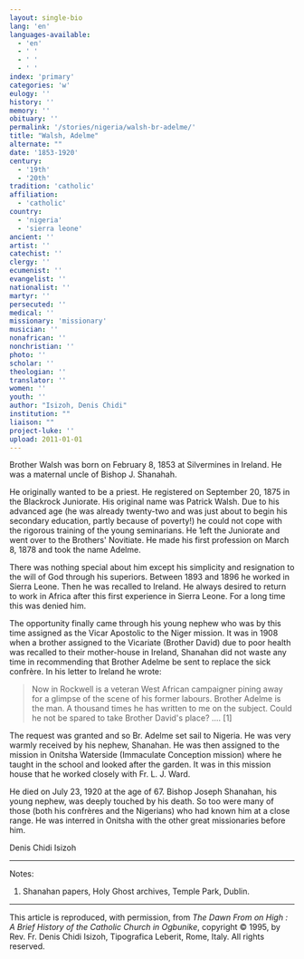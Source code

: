 ```yaml
---
layout: single-bio
lang: 'en'
languages-available:
  - 'en'
  - ' '
  - ' '
  - ' '
index: 'primary'
categories: 'w'
eulogy: ''
history: ''
memory: ''
obituary: ''
permalink: '/stories/nigeria/walsh-br-adelme/'
title: "Walsh, Adelme"
alternate: ""
date: '1853-1920'
century:
  - '19th'
  - '20th'
tradition: 'catholic'
affiliation:
  - 'catholic'
country:
  - 'nigeria'
  - 'sierra leone'
ancient: ''
artist: ''
catechist: ''
clergy: ''
ecumenist: ''
evangelist: ''
nationalist: ''
martyr: ''
persecuted: ''
medical: ''
missionary: 'missionary'
musician: ''
nonafrican: ''
nonchristian: ''
photo: ''
scholar: ''
theologian: ''
translator: ''
women: ''
youth: ''
author: "Isizoh, Denis Chidi"
institution: ""
liaison: ""
project-luke: ''
upload: 2011-01-01
---
```




Brother Walsh was born on February 8, 1853 at Silvermines in Ireland. He was a maternal uncle of Bishop J. Shanahah.

He originally wanted to be a priest. He registered on September 20, 1875 in the Blackrock Juniorate. His original name was Patrick Walsh. Due to his advanced age (he was already twenty-two and was just about to begin his secondary education, partly because of poverty!) he could not cope with the rigorous training of the young seminarians. He 1eft the Juniorate and went over to the Brothers' Novitiate. He made his first profession on March 8, 1878 and took the name Adelme.

There was nothing special about him except his simplicity and resignation to the will of God through his superiors. Between 1893 and 1896 he worked in Sierra Leone. Then he was recalled to Ireland. He always desired to return to work in Africa after this first experience in Sierra Leone. For a long time this was denied him.

The opportunity finally came through his young nephew who was by this time assigned as the Vicar Apostolic to the Niger mission. It was in 1908 when a brother assigned to the Vicariate (Brother David) due to poor health was recalled to their mother-house in Ireland, Shanahan did not waste any time in recommending that Brother Adelme be sent to replace the sick confrère. In his letter to Ireland he wrote:

> Now in Rockwell is a veteran West African campaigner pining away for a glimpse of the scene of his former labours. Brother Adelme is the man. A thousand times he has written
> to me on the subject. Could he not be spared to take Brother David's place? .... [1]

The request was granted and so Br. Adelme set sail to Nigeria. He was very warmly received by his nephew, Shanahan. He was then assigned to the mission in Onitsha Waterside (Immaculate Conception mission) where he taught in the school and looked after the garden. It was in this mission house that he worked closely with Fr. L. J. Ward.

He died on July 23, 1920 at the age of 67. Bishop Joseph Shanahan, his young nephew, was deeply touched by his death. So too were many of those (both his confrères and the Nigerians) who had known him at a close range. He was interred in Onitsha with the other great missionaries before him.

Denis Chidi Isizoh

---

Notes:

1. Shanahan papers, Holy Ghost archives, Temple Park, Dublin.

---

This article is reproduced, with permission, from *The Dawn From on High : A Brief History of the Catholic Church in Ogbunike*, copyright &copy; 1995, by Rev. Fr. Denis Chidi Isizoh, Tipografica Leberit, Rome, Italy.  All rights reserved.

